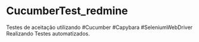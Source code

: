 # CucumberTest_redmine

Testes de aceitação utilizando 
#Cucumber
#Capybara
#SeleniumWebDriver
Realizando Testes automatizados.

